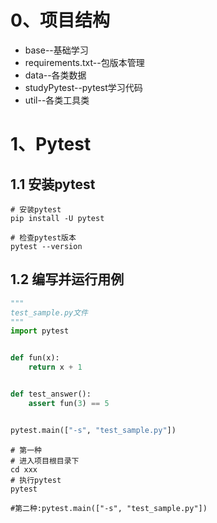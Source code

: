 # 0、项目结构
* base--基础学习
* requirements.txt--包版本管理
* data--各类数据
* studyPytest--pytest学习代码
* util--各类工具类

# 1、Pytest
## 1.1 安装pytest
```shell
# 安装pytest
pip install -U pytest

# 检查pytest版本
pytest --version
```
## 1.2 编写并运行用例
```python
"""
test_sample.py文件
"""
import pytest


def fun(x):
    return x + 1


def test_answer():
    assert fun(3) == 5


pytest.main(["-s", "test_sample.py"])

```
```shell
# 第一种
# 进入项目根目录下
cd xxx
# 执行pytest
pytest

#第二种:pytest.main(["-s", "test_sample.py"])
```


